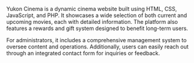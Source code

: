 Yukon Cinema is a dynamic cinema website built using HTML, CSS, JavaScript, and PHP. It showcases a wide selection of both current and upcoming movies, each with detailed information. The platform also features a rewards and gift system designed to benefit long-term users.

For administrators, it includes a comprehensive management system to oversee content and operations. Additionally, users can easily reach out through an integrated contact form for inquiries or feedback.
